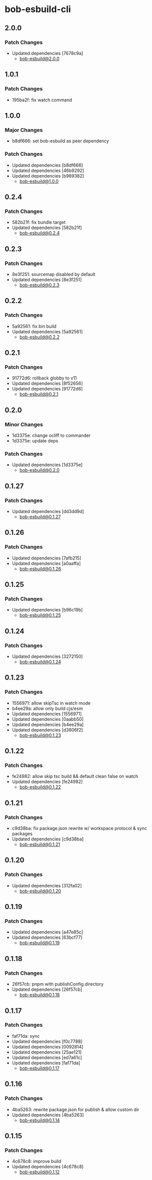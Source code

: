 # bob-esbuild-cli

## 2.0.0

### Patch Changes

- Updated dependencies [7678c9a]
  - bob-esbuild@2.0.0

## 1.0.1

### Patch Changes

- 195ba2f: fix watch command

## 1.0.0

### Major Changes

- b8df666: set bob-esbuild as peer dependency

### Patch Changes

- Updated dependencies [b8df666]
- Updated dependencies [46b9292]
- Updated dependencies [b989382]
  - bob-esbuild@1.0.0

## 0.2.4

### Patch Changes

- 582b21f: fix bundle target
- Updated dependencies [582b21f]
  - bob-esbuild@0.2.4

## 0.2.3

### Patch Changes

- 8e3f251: sourcemap disabled by default
- Updated dependencies [8e3f251]
  - bob-esbuild@0.2.3

## 0.2.2

### Patch Changes

- 5a92561: fix bin build
- Updated dependencies [5a92561]
  - bob-esbuild@0.2.2

## 0.2.1

### Patch Changes

- 91772d6: rollback globby to v11
- Updated dependencies [8f52656]
- Updated dependencies [91772d6]
  - bob-esbuild@0.2.1

## 0.2.0

### Minor Changes

- 1d3375e: change ocliff to commander
- 1d3375e: update deps

### Patch Changes

- Updated dependencies [1d3375e]
  - bob-esbuild@0.2.0

## 0.1.27

### Patch Changes

- Updated dependencies [dd3dd9d]
  - bob-esbuild@0.1.27

## 0.1.26

### Patch Changes

- Updated dependencies [7afb215]
- Updated dependencies [a0aaffa]
  - bob-esbuild@0.1.26

## 0.1.25

### Patch Changes

- Updated dependencies [b96c19b]
  - bob-esbuild@0.1.25

## 0.1.24

### Patch Changes

- Updated dependencies [3272150]
  - bob-esbuild@0.1.24

## 0.1.23

### Patch Changes

- 1556971: allow skipTsc in watch mode
- b4ee29a: allow only build cjs/esm
- Updated dependencies [1556971]
- Updated dependencies [0aabb50]
- Updated dependencies [b4ee29a]
- Updated dependencies [d3806f2]
  - bob-esbuild@0.1.23

## 0.1.22

### Patch Changes

- fe24982: allow skip tsc build && default clean false on watch
- Updated dependencies [fe24982]
  - bob-esbuild@0.1.22

## 0.1.21

### Patch Changes

- c9d38ba: fix package.json rewrite w/ workspace protocol & sync packages
- Updated dependencies [c9d38ba]
  - bob-esbuild@0.1.21

## 0.1.20

### Patch Changes

- Updated dependencies [312fa02]
  - bob-esbuild@0.1.20

## 0.1.19

### Patch Changes

- Updated dependencies [a47e85c]
- Updated dependencies [63bcf77]
  - bob-esbuild@0.1.19

## 0.1.18

### Patch Changes

- 26f57cb: pnpm with publishConfig.directory
- Updated dependencies [26f57cb]
  - bob-esbuild@0.1.18

## 0.1.17

### Patch Changes

- faf71da: sync
- Updated dependencies [f0c7788]
- Updated dependencies [0092814]
- Updated dependencies [25ae121]
- Updated dependencies [ed7a61c]
- Updated dependencies [faf71da]
  - bob-esbuild@0.1.17

## 0.1.16

### Patch Changes

- 4ba5263: rewrite package.json for publish & allow custom dir
- Updated dependencies [4ba5263]
  - bob-esbuild@0.1.14

## 0.1.15

### Patch Changes

- 4c678c8: improve build
- Updated dependencies [4c678c8]
  - bob-esbuild@0.1.12
